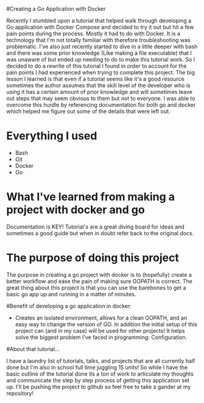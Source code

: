 #Creating a Go Application with Docker


<p>Recently I stumbled upon a tutorial that helped walk through developing a Go application with Docker Compose and decided to try it out but hit a few pain points during the process. Mostly it had to do with Docker. It is a technology that I'm not totally familiar with therefore troubleshooting was problematic. I've also just recently started to dive in a little deeper with bash and there was some prior knowledge (Like making a file executable) that I was unaware of but ended up needing to do to make this tutorial work. So I decided to do a rewrite of this tutorial I found in order to account for the pain points I had experienced when trying to complete this project. The big lesson I learned is that even if a tutorial seems like it's a good resource sometimes the author assumes that the skill level of the developer who is using it has a certain amount of prior knowledge and will sometimes leave out steps that may seem obvious to them but not to everyone. I was able to overcome this hurdle by referencing documentation for both go and docker which helped me figure out some of the details that were left out.</p>

# Everything I used
<ul>
<li>Bash</li>
<li>Git</li>
<li>Docker</li>
<li>Go</li>
</ul>

# What I've learned from making a project with docker and go
<p>Documentation is KEY! Tutorial's are a great diving board for ideas and sometimes a good guide but when in doubt refer back to the original docs. </p>

# The purpose of doing this project
The purpose in creating a go project with docker is to (hopefully) create a better workflow and ease the pain of making sure GOPATH is correct. The great thing about this project is that you can use the barebones to get a basic go app up and running in a matter of minutes.

#Benefit of developing a go application in docker:
- Creates an isolated environment, allows for a clean GOPATH, and an easy way to change the version of GO. In addition the initial setup of this project can (and in my case) will be used for other projects! It helps solve the biggest problem I've faced in programming: Configuration.

#About that tutorial...
<p>I have a laundry list of tutorials, talks, and projects that are all currently half done but I'm also in school full time juggling 15 units! So while I have the basic outline of the tutorial done its a ton of work to articulate my thoughts and communicate the step by step process of getting this application set up. I'll be pushing the project to github so feel free to take a gander at my repository! </p>  
